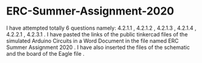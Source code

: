 # ERC-Summer-Assignment-2020
I have attempted totally 6 questions namely:
4.2.1.1 , 
4.2.1.2 ,
4.2.1.3 ,
4.2.1.4 ,
4.2.2.1 ,
4.2.3.1 .
I have pasted the links of the public tinkercad files of the simulated Arduino Circuits in a Word Document in the file named 
ERC Summer Assignment 2020 . I have also inserted the files of the schematic and the board of the Eagle file .
